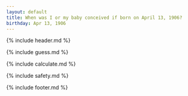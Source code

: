 ```yaml
---
layout: default
title: When was I or my baby conceived if born on April 13, 1906?
birthday: Apr 13, 1906
---
```


{% include header.md %}

{% include guess.md %}

{% include calculate.md %}

{% include safety.md %}

{% include footer.md %}



